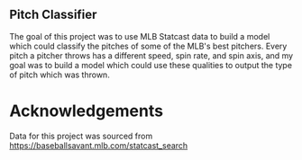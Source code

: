 ## Pitch Classifier

The goal of this project was to use MLB Statcast data to build a model which could classify the pitches of some of the MLB's best pitchers. Every pitch a pitcher throws has a different speed, spin rate, and spin axis, and my goal was to build a model which could use these qualities to output the type of pitch which was thrown.

# Acknowledgements
Data for this project was sourced from https://baseballsavant.mlb.com/statcast_search
